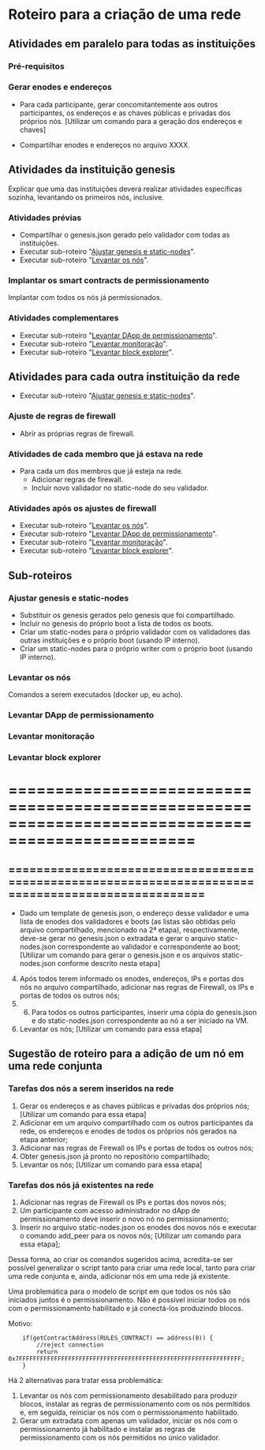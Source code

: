 # Roteiro para a criação de uma rede

## Atividades em paralelo para todas as instituições

### Pré-requisitos

### Gerar enodes e endereços
- Para cada participante, gerar concomitantemente aos outros participantes, os endereços e as chaves públicas e privadas dos próprios nós.
[Utilizar um comando para a geração dos endereços e chaves]

- Compartilhar enodes e endereços no arquivo XXXX. 

## Atividades da instituição genesis
Explicar que uma das instituições deverá realizar atividades específicas sozinha, levantando os primeiros nós, inclusive. 

### Atividades prévias
- Compartilhar o genesis.json gerado pelo validador com todas as instituições.
- Executar sub-roteiro "[Ajustar genesis e static-nodes](#ajustar-genesis-e-static-nodes)".
- Executar sub-roteiro "[Levantar os nós](#levantar-os-n%C3%B3s)".

### Implantar os smart contracts de permissionamento 
Implantar com todos os nós já permissionados.

### Atividades complementares
- Executar sub-roteiro "[Levantar DApp de permissionamento](#levantar-dapp-de-permissionamento)".
- Executar sub-roteiro "[Levantar monitoração](#levantar-monitora%C3%A7%C3%A3o)".
- Executar sub-roteiro "[Levantar block explorer](#levantar-block-explorer)".

## Atividades para cada outra instituição da rede

- Executar sub-roteiro "[Ajustar genesis e static-nodes](#ajustar-genesis-e-static-nodes)".

### Ajuste de regras de firewall
- Abrir as próprias regras de firewall.

### Atividades de cada membro que já estava na rede
- Para cada um dos membros que já esteja na rede.
   - Adicionar regras de firewall. 
   - Incluir novo validador no static-node do seu validador.

### Atividades após os ajustes de firewall
- Executar sub-roteiro "[Levantar os nós](#levantar-os-n%C3%B3s)".
- Executar sub-roteiro "[Levantar DApp de permissionamento](#levantar-dapp-de-permissionamento)".
- Executar sub-roteiro "[Levantar monitoração](#levantar-monitora%C3%A7%C3%A3o)".
- Executar sub-roteiro "[Levantar block explorer](#levantar-block-explorer)".

## Sub-roteiros

### Ajustar genesis e static-nodes
- Substituir os genesis gerados pelo genesis que foi compartilhado.
- Incluir no genesis do próprio boot a lista de todos os boots. 
- Criar um static-nodes para o próprio validador com os validadores das outras instituições e o próprio boot (usando IP interno).
- Criar um static-nodes para o próprio writer com o próprio boot (usando IP interno).

### Levantar os nós
Comandos a serem executados (docker up, eu acho).

### Levantar DApp de permissionamento

### Levantar monitoração

### Levantar block explorer






==================================================================================================
==================================================================================================
==================================================================================================
- 
- Dado um template de genesis.json, o endereço desse validador e uma lista de enodes dos validadores e boots (as listas são obtidas pelo arquivo compartilhado, mencionado na 2ª etapa), respectivamente, deve-se gerar no genesis.json o extradata e gerar o arquivo static-nodes.json correspondente ao validador e correspondente ao boot; [Utilizar um comando para gerar o genesis.json e os arquivos static-nodes.json conforme descrito nesta etapa]


4. Após todos terem informado os enodes, endereços, IPs e portas dos nós no arquivo compartilhado, adicionar nas regras de Firewall, os IPs e portas de todos os outros nós;
5. 6. Para todos os outros participantes, inserir uma cópia do genesis.json e do static-nodes.json correspondente ao nó a ser iniciado na VM.
7. Levantar os nós; [Utilizar um comando para essa etapa]

## Sugestão de roteiro para a adição de um nó em uma rede conjunta

### Tarefas dos nós a serem inseridos na rede

1. Gerar os endereços e as chaves públicas e privadas dos próprios nós; [Utilizar um comando para essa etapa]
2. Adicionar em um arquivo compartilhado com os outros participantes da rede, os endereços e enodes de todos os próprios nós gerados na etapa anterior;
3. Adicionar nas regras de Firewall os IPs e portas de todos os outros nós;
4. Obter genesis.json já pronto no repositório compartilhado;
5. Levantar os nós; [Utilizar um comando para essa etapa]

### Tarefas dos nós já existentes na rede

1. Adicionar nas regras de Firewall os IPs e portas dos novos nós;
2. Um participante com acesso administrador no dApp de permissionamento deve inserir o novo nó no permissionamento;
3. Inserir no arquivo static-nodes.json os enodes dos novos nós e executar o comando add_peer para os novos nós; [Utilizar um comando para essa etapa];

Dessa forma, ao criar os comandos sugeridos acima, acredita-se ser possível generalizar o script tanto para criar uma rede local, tanto para criar uma rede conjunta e, ainda, adicionar nós em uma rede já existente.

Uma problemática para o modelo de script em que todos os nós são iniciados juntos é o permissionamento. Não é possível iniciar todos os nós com o permissionamento habilitado e já conectá-los produzindo blocos.

Motivo:

```solidity
    if(getContractAddress(RULES_CONTRACT) == address(0)) {
        //reject connection
        return 0x7FFFFFFFFFFFFFFFFFFFFFFFFFFFFFFFFFFFFFFFFFFFFFFFFFFFFFFFFFFFFFFF;
    }
```

Há 2 alternativas para tratar essa problemática:

1. Levantar os nós com permissionamento desabilitado para produzir blocos, instalar as regras de permissionamento com os nós permitidos e, em seguida, reiniciar os nós com o permissionamento habilitado.
2. Gerar um extradata com apenas um validador, iniciar os nós com o permissionamento já habilitado e instalar as regras de permissionamento com os nós permitidos no único validador.
